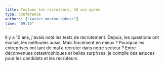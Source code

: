```yaml
---
title: Testons les recruteurs, 10 ans après
type: conference
authors: ["xavier-mouton-dubosc"]
time: "09:15"
---
```


Il y a 10 ans, j'avais noté les tests de recrutement. Depuis, les questions ont évolué, les méthodes aussi. Mais forcément en mieux ? Pourquoi les entreprises ont tant de mal à recruter dans notre secteur ? Entre déconvenues catastrophiques et belles surprises, je compile des astuces pour les candidats et les recruteurs.
